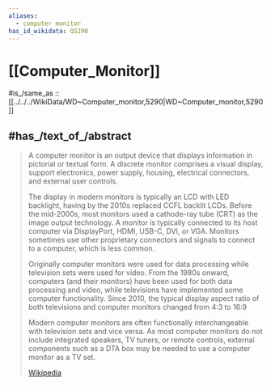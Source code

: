 ```yaml
---
aliases:
  - computer monitor
has_id_wikidata: Q5290
---
```


# [[Computer_Monitor]] 

#is_/same_as :: [[../../../WikiData/WD~Computer_monitor,5290|WD~Computer_monitor,5290]] 

## #has_/text_of_/abstract 

> A computer monitor is an output device that displays information in pictorial or textual form. A discrete monitor comprises a visual display, support electronics, power supply, housing, electrical connectors, and external user controls.
>
> The display in modern monitors is typically an LCD with LED backlight, having by the 2010s replaced CCFL backlit LCDs. Before the mid-2000s, most monitors used a cathode-ray tube (CRT) as the image output technology. A monitor is typically connected to its host computer via DisplayPort, HDMI, USB-C, DVI, or VGA. Monitors sometimes use other proprietary connectors and signals to connect to a computer, which is less common.
>
> Originally computer monitors were used for data processing while television sets were used for video. From the 1980s onward, computers (and their monitors) have been used for both data processing and video, while televisions have implemented some computer functionality. Since 2010, the typical display aspect ratio of both televisions and computer monitors changed from 4:3 to 16:9
>
> Modern computer monitors are often functionally interchangeable with television sets and vice versa. As most computer monitors do not include integrated speakers, TV tuners, or remote controls, external components such as a DTA box may be needed to use a computer monitor as a TV set.
>
> [Wikipedia](https://en.wikipedia.org/wiki/Computer%20monitor) 


